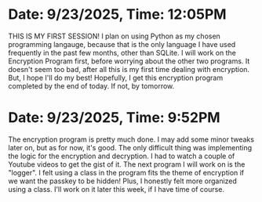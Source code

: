 # Date: 9/23/2025, Time: 12:05PM

THIS IS MY FIRST SESSION! I plan on using Python as my chosen programming langauge, because that is the only language I have used frequently in the past few months, other than SQLite. I will work on the Encryption Program first, before worrying about the other two programs. It doesn't seem too bad, after all this is my first time dealing with encryption. But, I hope I'll do my best! Hopefully, I get this encryption program completed by the end of today. If not, by tomorrow. 


# Date: 9/23/2025, Time: 9:52PM
The encryption program is pretty much done. I may add some minor tweaks later on, but as for now, it's good. The only difficult thing was implementing the logic for the encryption and decryption. I had to watch 
a couple of Youtube videos to get the gist of it. The next program I will work on is the "logger". I felt using a class in the program fits the theme of encryption if we want the passkey to be hidden! Plus, I honestly felt more organized using a class. I'll work on it later this week, if I have time of course. 